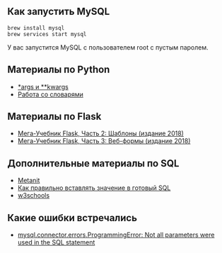 ## Как запустить MySQL

```shell script
brew install mysql
brew services start mysql
```
У вас запустится MySQL с пользователем root с пустым паролем.

## Материалы по Python

* [*args и **kwargs](https://tproger.ru/translations/python-args-and-kwargs/)
* [Работа со словарями](https://pythonworld.ru/tipy-dannyx-v-python/slovari-dict-funkcii-i-metody-slovarej.html)

## Материалы по Flask

* [Мега-Учебник Flask, Часть 2: Шаблоны (издание 2018)](https://habr.com/ru/post/346340/)
* [Мега-Учебник Flask, Часть 3: Веб-формы (издание 2018)](https://habr.com/ru/post/346342/)

## Дополнительные материалы по SQL

* [Metanit](https://metanit.com/sql/mysql/1.1.php)
* [Как правильно вставлять значение в готовый SQL](https://realpython.com/prevent-python-sql-injection/)
* [w3schools](https://www.w3schools.com/python/python_mysql_getstarted.asp)

## Какие ошибки встречались

* [mysql.connector.errors.ProgrammingError: Not all parameters were used in the SQL statement](https://stackoverflow.com/questions/20818155/not-all-parameters-were-used-in-the-sql-statement-python-mysql)





